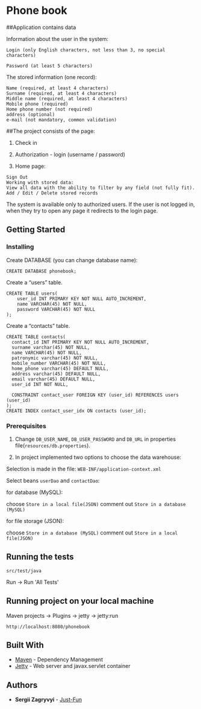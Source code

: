# Phone book

##Application contains data

Information about the user in the system:

`Login (only English characters, not less than 3, no special characters)`

`Password (at least 5 characters)`

The stored information (one record):
```
Name (required, at least 4 characters)
Surname (required, at least 4 characters)
Middle name (required, at least 4 characters)
Mobile phone (required)
Home phone number (not required)
address (optional)
e-mail (not mandatory, common validation)
```

##The project consists of the page:

1. Check in

2. Authorization - login (username / password)

3. Home page:
```
Sign Out
Working with stored data:
View all data with the ability to filter by any field (not fully fit).
Add / Edit / Delete stored records
```

The system is available only to authorized users. If the user is not logged in, when they try to open any page it redirects to the login page.

## Getting Started


### Installing

Create DATABASE (you can change database name):

``` 
CREATE DATABASE phonebook;
```

Create a “users” table.

```
CREATE TABLE users(
    user_id INT PRIMARY KEY NOT NULL AUTO_INCREMENT,
    name VARCHAR(45) NOT NULL,
    password VARCHAR(45) NOT NULL
);
```
  
Create a “contacts” table.

```
CREATE TABLE contacts(
  contact_id INT PRIMARY KEY NOT NULL AUTO_INCREMENT,
  surname varchar(45) NOT NULL,
  name VARCHAR(45) NOT NULL,
  patronymic varchar(45) NOT NULL,
  mobile_number VARCHAR(45) NOT NULL,
  home_phone varchar(45) DEFAULT NULL,
  address varchar(45) DEFAULT NULL,
  email varchar(45) DEFAULT NULL,
  user_id INT NOT NULL,
  
  CONSTRAINT contact_user FOREIGN KEY (user_id) REFERENCES users (user_id)
);
CREATE INDEX contact_user_idx ON contacts (user_id);
```

### Prerequisites


1. Change `DB_USER_NAME`, `DB_USER_PASSWORD` and `DB_URL` in properties file(`resources/db.properties`).

2. In project implemented two options to choose the data warehouse: 
  
  Selection is made in the file:
  `WEB-INF/application-context.xml`
  
  Select beans `userDao` and `contactDao`:
  
   for database (MySQL):
  
   choose `Store in a local file(JSON)`
   comment out `Store in a database (MySQL)`
  
   for file storage (JSON):
  
   choose `Store in a database (MySQL)`
   comment out `Store in a local file(JSON)`
  


## Running the tests

`src/test/java` 

Run -> Run 'All Tests'

## Running project on your local machine

Maven projects -> Plugins -> jetty -> jetty:run

`http://localhost:8080/phonebook`

## Built With

* [Maven](https://maven.apache.org/) - Dependency Management
* [Jetty](http://www.eclipse.org/jetty/) - Web server and javax.servlet container


## Authors

* **Sergii Zagryvyi** - [Just-Fun](https://github.com/Just-Fun)


